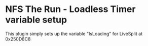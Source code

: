 # NFS The Run - Loadless Timer variable setup

This plugin simply sets up the variable "IsLoading" for LiveSplit at 0x250D8C8